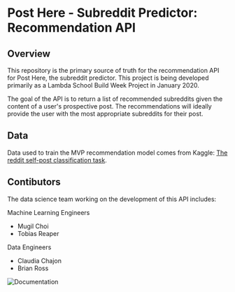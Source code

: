# Post Here - Subreddit Predictor: Recommendation API

## Overview

This repository is the primary source of truth for the recommendation API for Post Here, the subreddit predictor.
This project is being developed primarily as a Lambda School Build Week Project in January 2020.

The goal of the API is to return a list of recommended subreddits given the content of a user's prospective post.
The recommendations will ideally provide the user with the most appropriate subreddits for their post.

## Data

Data used to train the MVP recommendation model comes from Kaggle: [The reddit self-post classification task](https://www.kaggle.com/mswarbrickjones/reddit-selfposts).

## Contibutors

The data science team working on the development of this API includes:

Machine Learning Engineers

- Mugil Choi
- Tobias Reaper

Data Engineers

- Claudia Chajon
- Brian Ross


![Documentation](https://i.imgur.com/WSQh9Q3.png)
